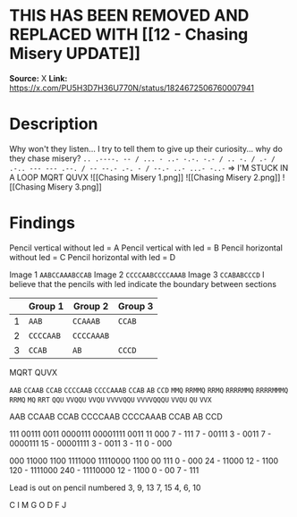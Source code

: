 # THIS HAS BEEN REMOVED AND REPLACED WITH [[12 - Chasing Misery UPDATE]]
**Source:** X
**Link:** https://x.com/PU5H3D7H36U770N/status/1824672506760007941
# Description
Why won't they listen... I try to tell them to give up their curiosity... why do they chase misery? `.. .----. -- / ... - ..- -.-. -.- / .. -. / .- / .-.. --- --- .--. / -- --.- .-. - / --.- ..- ...- -..-` => I'M STUCK IN A LOOP MQRT QUVX
![[Chasing Misery 1.png]]
![[Chasing Misery 2.png]]
![[Chasing Misery 3.png]]

# Findings
Pencil vertical without led = A
Pencil vertical with led = B
Pencil horizontal without led = C
Pencil horizontal with led = D

Image 1
	`AABCCAAABCCAB`
Image 2
	`CCCCAABCCCCAAAB`
Image 3
	`CCABABCCCD`
I believe that the pencils with led indicate the boundary between sections

|     | Group 1   | Group 2    | Group 3 |
| --- | --------- | ---------- | ------- |
| 1   | `AAB`     | `CCAAAB`   | `CCAB`  |
| 2   | `CCCCAAB` | `CCCCAAAB` |         |
| 3   | `CCAB`    | `AB`       | `CCCD`  |
MQRT QUVX

`AAB` `CCAAB` `CCAB` `CCCCAAB` `CCCCAAAB` `CCAB` `AB` `CCD`
`MMQ` `RRMMQ` `RRMQ` `RRRRMMQ` `RRRRMMMQ` `RRMQ` `MQ` `RRT`
`QQU` `VVQQU` `VVQU` `VVVVQQU` `VVVVQQQU` `VVQU` `QU` `VVX`


AAB CCAAB CCAB CCCCAAB CCCCAAAB CCAB AB CCD

111 00111 0011 0000111 00001111 0011 11 000
7 - 111
7 - 00111
3 - 0011
7 - 0000111
15 - 00001111
3 - 0011
3 - 11
0 - 000

000 11000 1100 1111000 11110000 1100 00 111
0 - 000
24 - 11000
12 - 1100
120 - 1111000
240 - 11110000
12 - 1100
0 - 00
7 - 111

Lead is out on pencil numbered
3, 9, 13
7, 15
4, 6, 10

C I M
G O
D F J